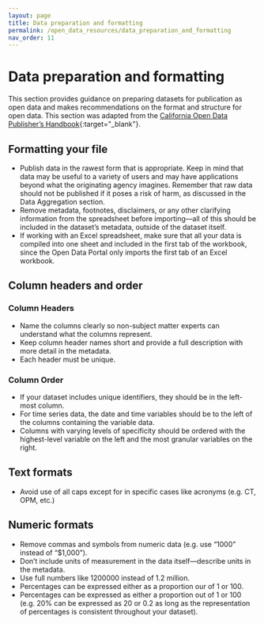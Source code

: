 ```yaml
---
layout: page
title: Data preparation and formatting
permalink: /open_data_resources/data_preparation_and_formatting
nav_order: 11
---
```


# Data preparation and formatting 

This section provides guidance on preparing datasets for publication as open data and makes recommendations on the format and structure for open data. This section was adapted from the [California Open Data Publisher’s Handbook](https://docs.data.ca.gov/california-open-data-publishers-handbook/reference/data-preparation-guidance){:target="_blank"}.

## Formatting your file

* Publish data in the rawest form that is appropriate. Keep in mind that data may be useful to a variety of users and may have applications beyond what the originating agency imagines. Remember that raw data should not be published if it poses a risk of harm, as discussed in the Data Aggregation section.
* Remove metadata, footnotes, disclaimers, or any other clarifying information from the spreadsheet before importing—all of this should be included in the dataset’s metadata, outside of the dataset itself.
* If working with an Excel spreadsheet, make sure that all your data is compiled into one sheet and included in the first tab of the workbook, since the Open Data Portal only imports the first tab of an Excel workbook. 

## Column headers and order

### Column Headers

* Name the columns clearly so non-subject matter experts can understand what the columns represent.
* Keep column header names short and provide a full description with more detail in the metadata. 
* Each header must be unique. 

### Column Order

* If your dataset includes unique identifiers, they should be in the left-most column.
* For time series data, the date and time variables should be to the left of the columns containing the variable data.  
* Columns with varying levels of specificity should be ordered with the highest-level variable on the left and the most granular variables on the right. 

## Text formats

* Avoid use of all caps except for in specific cases like acronyms (e.g. CT, OPM, etc.)

## Numeric formats

* Remove commas and symbols from numeric data (e.g. use “1000” instead of “$1,000”).
* Don’t include units of measurement in the data itself—describe units in the metadata. 
* Use full numbers like 1200000 instead of 1.2 million.
* Percentages can be expressed either as a proportion our of 1 or 100.
* Percentages can be expressed as either a proportion out of 1 or 100 (e.g. 20% can be expressed as 20 or 0.2 as long as the representation of percentages is consistent throughout your dataset).
